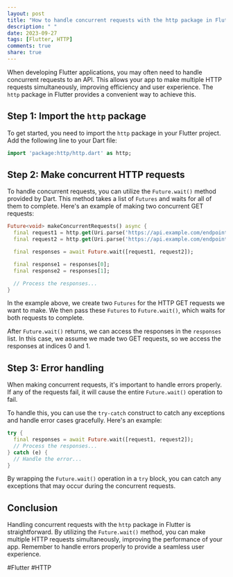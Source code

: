 ```yaml
---
layout: post
title: "How to handle concurrent requests with the http package in Flutter?"
description: " "
date: 2023-09-27
tags: [Flutter, HTTP]
comments: true
share: true
---
```


When developing Flutter applications, you may often need to handle concurrent requests to an API. This allows your app to make multiple HTTP requests simultaneously, improving efficiency and user experience. The `http` package in Flutter provides a convenient way to achieve this.

## Step 1: Import the `http` package

To get started, you need to import the `http` package in your Flutter project. Add the following line to your Dart file:

```dart
import 'package:http/http.dart' as http;
```

## Step 2: Make concurrent HTTP requests

To handle concurrent requests, you can utilize the `Future.wait()` method provided by Dart. This method takes a list of `Futures` and waits for all of them to complete. Here's an example of making two concurrent GET requests:

```dart
Future<void> makeConcurrentRequests() async {
  final request1 = http.get(Uri.parse('https://api.example.com/endpoint1'));
  final request2 = http.get(Uri.parse('https://api.example.com/endpoint2'));

  final responses = await Future.wait([request1, request2]);

  final response1 = responses[0];
  final response2 = responses[1];

  // Process the responses...
}
```

In the example above, we create two `Futures` for the HTTP GET requests we want to make. We then pass these `Futures` to `Future.wait()`, which waits for both requests to complete.

After `Future.wait()` returns, we can access the responses in the `responses` list. In this case, we assume we made two GET requests, so we access the responses at indices 0 and 1.

## Step 3: Error handling

When making concurrent requests, it's important to handle errors properly. If any of the requests fail, it will cause the entire `Future.wait()` operation to fail.

To handle this, you can use the `try-catch` construct to catch any exceptions and handle error cases gracefully. Here's an example:

```dart
try {
  final responses = await Future.wait([request1, request2]);
  // Process the responses...
} catch (e) {
  // Handle the error...
}
```

By wrapping the `Future.wait()` operation in a `try` block, you can catch any exceptions that may occur during the concurrent requests.

## Conclusion

Handling concurrent requests with the `http` package in Flutter is straightforward. By utilizing the `Future.wait()` method, you can make multiple HTTP requests simultaneously, improving the performance of your app. Remember to handle errors properly to provide a seamless user experience.

#Flutter #HTTP